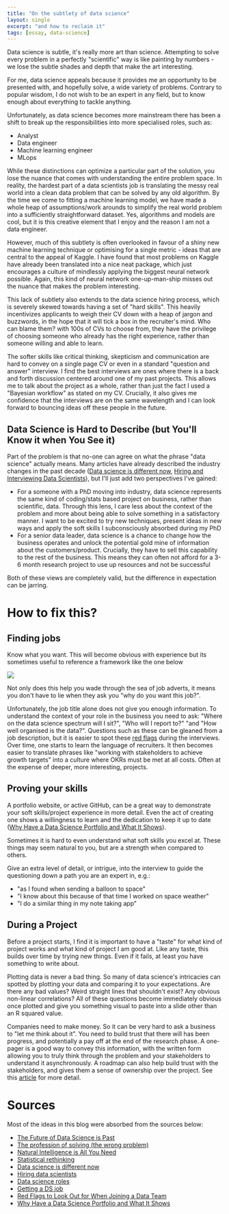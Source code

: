 ```yaml
---
title: "On the subtlety of data science"
layout: single
excerpt: "and how to reclaim it"
tags: [essay, data-science]
---
```


Data science is subtle, it's really more art than science. Attempting to solve every problem in a perfectly "scientific" way is like painting by numbers - we lose the subtle shades and depth that make the art interesting.

For me, data science appeals because it provides me an opportunity to be presented with, and hopefully solve, a wide variety of problems. Contrary to popular wisdom, I do not wish to be an expert in any field, but to know enough about everything to tackle anything. 

Unfortunately, as data science becomes more mainstream there has been a shift to break up the responsibilities into more specialised roles, such as:
- Analyst
- Data engineer
- Machine learning engineer
- MLops

While these distinctions can optimize a particular part of the solution, you lose the nuance that comes with understanding the entire problem space. In reality, the hardest part of a data scientists job is translating the messy real world into a clean data problem that can be solved by any old algorithm. By the time we come to fitting a machine learning model, we have made a whole heap of assumptions/work arounds to simplify the real world problem into a sufficiently straightforward dataset. Yes, algorithms and models are cool, but it is this creative element that I enjoy and the reason I am not a data engineer.

However, much of this subtlety is often overlooked in favour of a shiny new machine learning technique or optimising for a single metric - ideas that are central to the appeal of Kaggle. I have found that most problems on Kaggle have already been translated into a nice neat package, which just encourages a culture of mindlessly applying the biggest neural network possible. Again, this kind of neural network one-up-man-ship misses out the nuance that makes the problem interesting. 

This lack of subtlety also extends to the data science hiring process, which is severely skewed towards having a set of "hard skills". This heavily incentivizes applicants to weigh their CV down with a heap of jargon and buzzwords, in the hope that it will tick a box in the recruiter's mind. Who can blame them? with 100s of CVs to choose from, they have the privilege of choosing someone who already has the right experience, rather than someone willing and able to learn. 

The softer skills like critical thinking, skepticism and communication are hard to convey on a single page CV or even in a standard "question and answer" interview. I find the best interviews are ones where there is a back and forth discussion centered around one of my past projects. This allows me to talk about the project as a whole, rather than just the fact I used a "Bayesian workflow" as stated on my CV. Crucially, it also gives me confidence that the interviews are on the same wavelength and I can look forward to bouncing ideas off these people in the future. 

## Data Science is Hard to Describe (but You'll Know it when You See it)

Part of the problem is that no-one can agree on what the phrase "data science" actually means. Many articles have already described the industry changes in the past decade ([Data science is different now](https://vickiboykis.com/2019/02/13/data-science-is-different-now/), [Hiring and Interviewing Data Scientists](https://ericmjl.github.io/essays-on-data-science/people-skills/hiring/)), but I'll just add two perspectives I've gained:
- For a someone with a PhD moving into industry, data science represents the same kind of coding/stats based project on business, rather than scientific, data. Through this lens, I care less about the context of the problem and more about being able to solve something in a satisfactory manner. I want to be excited to try new techniques, present ideas in new ways and apply the soft skills I subconsciously absorbed during my PhD
- For a senior data leader, data science is a chance to change how the business operates and unlock the potential gold mine of information about the customers/product. Crucially, they have to sell this capability to the rest of the business. This means they can often not afford for a 3-6 month research project to use up resources and not be successful

Both of these views are completely valid, but the difference in expectation can be jarring. 

# How to fix this?

## Finding jobs

Know what you want. This will become obvious with experience but its sometimes useful to reference a framework like the one below 

![](http://georgejmount.com/wp-content/uploads/2016/04/1d115e30-ae3b-42a5-b86f-00b97797b787-original.jpeg)

Not only does this help you wade through the sea of job adverts, it means you don't have to lie when they ask you "why do you want this job?".

Unfortunately, the job title alone does not give you enough information. To understand the context of your role in the business you need to ask: "Where on the data science spectrum will I sit?", "Who will I report to?" "and "How well organised is the data?". Questions such as these can be gleaned from a job description, but it is easier to spot these [red flags](https://eugeneyan.com/writing/red-flags/) during the interviews. Over time, one starts to learn the language of recruiters. It then becomes easier to translate phrases like "working with stakeholders to achieve growth targets" into a culture where OKRs must be met at all costs. Often at the expense of deeper, more interesting, projects.

## Proving your skills

A portfolio website, or active GitHub, can be a great way to demonstrate your soft skills/project experience in more detail. Even the act of creating one shows a willingness to learn and the dedication to keep it up to date ([Why Have a Data Science Portfolio and What It Shows](https://eugeneyan.com/writing/data-science-portfolio-how-why-what/)). 

Sometimes it is hard to even understand what soft skills you excel at. These things may seem natural to you, but are a strength when compared to others. 

Give an extra level of detail, or intrigue, into the interview to guide the questioning down a path you are an expert in, e.g.:
- "as I found when sending a balloon to space"
- "I know about this because of that time I worked on space weather"
- "I do a similar thing in my note taking app"

## During a Project

Before a project starts, I find it is important to have a "taste" for what kind of project works and what kind of project I am good at. Like any taste, this builds over time by trying new things. Even if it fails, at least you have something to write about.

Plotting data is never a bad thing. So many of data science's intricacies can spotted by plotting your data and comparing it to your expectations. Are there any bad values? Weird straight lines that shouldn't exist? Any obvious non-linear correlations? All of these questions become immediately obvious once plotted and give you something visual to paste into a slide other than an R squared value. 

Companies need to make money. So it can be very hard to ask a business to "let me think about it". You need to build trust that there will has been progress, and potentially a pay off at the end of the research phase. A one-pager is a good way to convey this information, with the written form allowing you to truly think through the problem and your stakeholders to understand it asynchronously. A roadmap can also help build trust with the stakeholders, and gives them a sense of ownership over the project. See this [article](https://eugeneyan.com/writing/what-i-do-before-a-data-science-project-to-ensure-success/) for more detail.

# Sources

Most of the ideas in this blog were absorbed from the sources below:
- [The Future of Data Science is Past](https://koaning.io/posts/the-future-is-past/)
- [The profession of solving (the wrong problem)](https://www.youtube.com/watch?v=kYMfE9u-lMo)
- [Natural Intelligence is All You Need](https://www.youtube.com/watch?v=C9p7suS-NG)
- [Statistical rethinking](https://youtu.be/FdnMWdICdRs?si=CMqpu_mPa8l7MRmD)
- [Data science is different now](https://vickiboykis.com/2019/02/13/data-science-is-different-now/)
- [Hiring data scientists](https://ericmjl.github.io/essays-on-data-science/people-skills/hiring/)
- [Data science roles](https://eugeneyan.com/writing/data-science-roles/)
- [Getting a DS job](https://ravinkumar.com/GettingADSJob.html)
- [Red Flags to Look Out for When Joining a Data Team](https://eugeneyan.com/writing/red-flags/)
- [Why Have a Data Science Portfolio and What It Shows](https://eugeneyan.com/writing/data-science-portfolio-how-why-what/)
